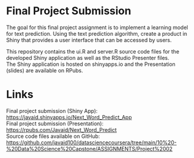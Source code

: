 # Final Project Submission

The goal for this final project assignment is to implement a learning model for text prediction. Using the text prediction algorithm, create a product in Shiny that provides a 
user interface that can be accessed by users.

This repository contains the ui.R and server.R source code files for the developed Shiny application as well as the RStudio Presenter files. <br />
The Shiny application is hosted on shinyapps.io and the Presentation (slides) are available on RPubs.

# Links
Final project submission (Shiny App):  https://javaid.shinyapps.io/Next_Word_Predict_App       <br />
Final project submission (Presentation): https://rpubs.com/Javaid/Next_Word_Predict    <br />
Source code files available on GitHub: https://github.com/javaid100/datasciencecoursera/tree/main/10%20-%20Data%20Science%20Capstone/ASSIGNMENTS/Project%2002   
